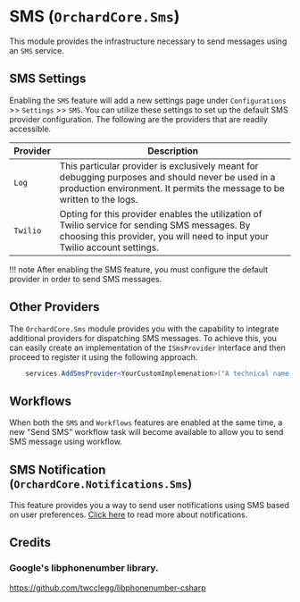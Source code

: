 # SMS (`OrchardCore.Sms`)

This module provides the infrastructure necessary to send messages using an `SMS` service.

## SMS Settings

Enabling the `SMS` feature will add a new settings page under `Configurations` >> `Settings` >> `SMS`. You can utilize these settings to set up the default SMS provider configuration. The following are the providers that are readily accessible.

| Provider | Description |
| --- | --- |
| `Log` | This particular provider is exclusively meant for debugging purposes and should never be used in a production environment. It permits the message to be written to the logs. |
| `Twilio` | Opting for this provider enables the utilization of Twilio service for sending SMS messages. By choosing this provider, you will need to input your Twilio account settings. |

!!! note
    After enabling the SMS feature, you must configure the default provider in order to send SMS messages.

## Other Providers

The `OrchardCore.Sms` module provides you with the capability to integrate additional providers for dispatching SMS messages. To achieve this, you can easily create an implementation of the `ISmsProvider` interface and then proceed to register it using the following approach.

```csharp
    services.AddSmsProvider<YourCustomImplemenation>("A technical name for your implementation")
```

## Workflows

When both the `SMS` and `Workflows` features are enabled at the same time, a new "Send SMS" workflow task will become available to allow you to send SMS message using workflow.

## SMS Notification (`OrchardCore.Notifications.Sms`)

This feature provides you a way to send user notifications using SMS based on user preferences. [Click here](../Notifications/README.md) to read more about notifications.

## Credits

### Google's libphonenumber library.

<https://github.com/twcclegg/libphonenumber-csharp>
